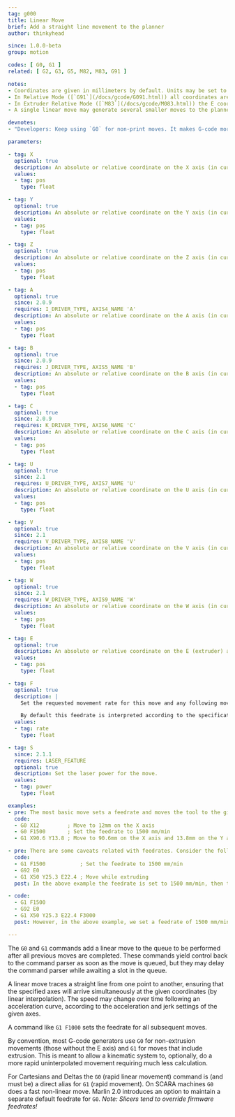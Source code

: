 ```yaml
---
tag: g000
title: Linear Move
brief: Add a straight line movement to the planner
author: thinkyhead

since: 1.0.0-beta
group: motion

codes: [ G0, G1 ]
related: [ G2, G3, G5, M82, M83, G91 ]

notes:
- Coordinates are given in millimeters by default. Units may be set to inches by [`G20`](/docs/gcode/G020.html).
- In Relative Mode ([`G91`](/docs/gcode/G091.html)) all coordinates are interpreted as relative, adding onto the previous position.
- In Extruder Relative Mode ([`M83`](/docs/gcode/M083.html)) the E coordinate is interpreted as relative, adding onto the previous E position.
- A single linear move may generate several smaller moves to the planner due to kinematics and bed leveling compensation. Printing performance can be tuned by adjusting segments-per-second.

devnotes:
- "Developers: Keep using `G0` for non-print moves. It makes G-code more adaptable to lasers, engravers, etc."

parameters:

- tag: X
  optional: true
  description: An absolute or relative coordinate on the X axis (in current units).
  values:
  - tag: pos
    type: float

- tag: Y
  optional: true
  description: An absolute or relative coordinate on the Y axis (in current units).
  values:
  - tag: pos
    type: float

- tag: Z
  optional: true
  description: An absolute or relative coordinate on the Z axis (in current units).
  values:
  - tag: pos
    type: float

- tag: A
  optional: true
  since: 2.0.9
  requires: I_DRIVER_TYPE, AXIS4_NAME 'A'
  description: An absolute or relative coordinate on the A axis (in current units).
  values:
  - tag: pos
    type: float

- tag: B
  optional: true
  since: 2.0.9
  requires: J_DRIVER_TYPE, AXIS5_NAME 'B'
  description: An absolute or relative coordinate on the B axis (in current units).
  values:
  - tag: pos
    type: float

- tag: C
  optional: true
  since: 2.0.9
  requires: K_DRIVER_TYPE, AXIS6_NAME 'C'
  description: An absolute or relative coordinate on the C axis (in current units).
  values:
  - tag: pos
    type: float

- tag: U
  optional: true
  since: 2.1
  requires: U_DRIVER_TYPE, AXIS7_NAME 'U'
  description: An absolute or relative coordinate on the U axis (in current units).
  values:
  - tag: pos
    type: float

- tag: V
  optional: true
  since: 2.1
  requires: V_DRIVER_TYPE, AXIS8_NAME 'V'
  description: An absolute or relative coordinate on the V axis (in current units).
  values:
  - tag: pos
    type: float

- tag: W
  optional: true
  since: 2.1
  requires: W_DRIVER_TYPE, AXIS9_NAME 'W'
  description: An absolute or relative coordinate on the W axis (in current units).
  values:
  - tag: pos
    type: float

- tag: E
  optional: true
  description: An absolute or relative coordinate on the E (extruder) axis (in current units). The E axis describes the position of the filament in terms of input to the extruder feeder.
  values:
  - tag: pos
    type: float

- tag: F
  optional: true
  description: |
    Set the requested movement rate for this move and any following moves. As with other `rate` parameters this value is specified in current units per minute.

    By default this feedrate is interpreted according to the specification for LinuxCNC default state (trivial kinematics, `CANON_XYZ` feed reference mode, Units-Per-Minute mode). For details, refer to the LinuxCNC documentation (https://linuxcnc.org/docs/html/gcode/machining-center.html#sub:feed-rate).
  values:
  - tag: rate
    type: float

- tag: S
  since: 2.1.1
  requires: LASER_FEATURE
  optional: true
  description: Set the laser power for the move.
  values:
  - tag: power
    type: float

examples:
- pre: The most basic move sets a feedrate and moves the tool to the given position.
  code:
  - G0 X12         ; Move to 12mm on the X axis
  - G0 F1500       ; Set the feedrate to 1500 mm/min
  - G1 X90.6 Y13.8 ; Move to 90.6mm on the X axis and 13.8mm on the Y axis

- pre: There are some caveats related with feedrates. Consider the following&#x3A;
  code:
  - G1 F1500           ; Set the feedrate to 1500 mm/min
  - G92 E0
  - G1 X50 Y25.3 E22.4 ; Move while extruding
  post: In the above example the feedrate is set to 1500 mm/min, then the tool is moved 50mm on the X axis and 25.3mm on the Y axis while extruding 22.4mm of filament between the two points.

- code:
  - G1 F1500
  - G92 E0
  - G1 X50 Y25.3 E22.4 F3000
  post: However, in the above example, we set a feedrate of 1500 mm/min on line 1 then do the move described above, accelerating to a feedrate of 3000 mm/min (if possible). The extrusion will accelerate along with the X and Y movement, so everything stays synchronized.

---
```


The `G0` and `G1` commands add a linear move to the queue to be performed after all previous moves are completed. These commands yield control back to the command parser as soon as the move is queued, but they may delay the command parser while awaiting a slot in the queue.

A linear move traces a straight line from one point to another, ensuring that the specified axes will arrive simultaneously at the given coordinates (by linear interpolation). The speed may change over time following an acceleration curve, according to the acceleration and jerk settings of the given axes.

A command like `G1 F1000` sets the feedrate for all subsequent moves.

By convention, most G-code generators use `G0` for non-extrusion movements (those without the E axis) and `G1` for moves that include extrusion. This is meant to allow a kinematic system to, optionally, do a more rapid uninterpolated movement requiring much less calculation.

For Cartesians and Deltas the `G0` (rapid linear movement) command is (and must be) a direct alias for `G1` (rapid movement). On SCARA machines `G0` does a fast non-linear move. Marlin 2.0 introduces an option to maintain a separate default feedrate for `G0`. *Note: Slicers tend to override firmware feedrates!*
